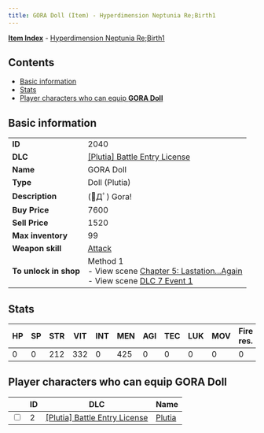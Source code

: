 ```yaml
---
title: GORA Doll (Item) - Hyperdimension Neptunia Re;Birth1
---
```


[**Item Index**](/neptunia/rb1/item/index.html) - [Hyperdimension Neptunia Re;Birth1](/neptunia/rb1)

## Contents

- [Basic information](#basic-information)
- [Stats](#stats)
- [Player characters who can equip **GORA Doll**](#player-characters-who-can-equip-gora-doll)
## Basic information

|   |   |
| -- | -- |
| **ID** | 2040 |
| **DLC** | [[Plutia] Battle Entry License](/neptunia/rb1/dlc/7-plutia.html) |
| **Name** | GORA Doll |
| **Type** | Doll (Plutia) |
| **Description** | (ﾟДﾟ) Gora! |
| **Buy Price** | 7600 |
| **Sell Price** | 1520 |
| **Max inventory** | 99 |
| **Weapon skill** | [Attack](/neptunia/rb1/skill/7-201-attack.html) |
| **To unlock in shop** | Method 1<br />- View scene [Chapter 5: Lastation...Again](/neptunia/rb1/scene/1-501-chapter-5-lastation-again.html)<br />- View scene [DLC 7 Event 1](/neptunia/rb1/scene/7-5010-dlc-7-event-1.html) |


## Stats

| HP | SP | STR | VIT | INT | MEN | AGI | TEC | LUK | MOV | Fire res. | Ice res. | Wind res. | Lightning res. |
| -- | -- | --- | --- | --- | --- | --- | --- | --- | --- | --------- | -------- | --------- | -------------- |
| 0 | 0 | 212 | 332 | 0 | 425 | 0 | 0 | 0 | 0 | 0 | 0 | 0 | 0 |


## Player characters who can equip **GORA Doll**

|    | ID | DLC | Name |
| -- | -- | --- | ---- |
| <input type="checkbox" id="rb1-player-7-2" class="trackbox" /> | 2 | [[Plutia] Battle Entry License](/neptunia/rb1/dlc/7-plutia.html) | [Plutia](/neptunia/rb1/player/7-2-plutia.html) |
